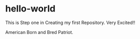 # hello-world
This is Step one in Creating my first Repository. Very Excited!!

American Born and Bred Patriot.
